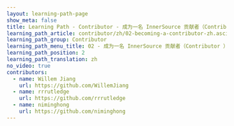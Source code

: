 ```yaml
---
layout: learning-path-page
show_meta: false
title: Learning Path - Contributor - 成为一名 InnerSource 贡献者（Contributor ）
learning_path_article: contributor/zh/02-becoming-a-contributor-zh.asciidoc
learning_path_group: Contributor
learning_path_menu_title: 02 - 成为一名 InnerSource 贡献者（Contributor ）
learning_path_position: 2
learning_path_translation: zh
no_video: true
contributors:
  - name: Willem Jiang
    url: https://github.com/WillemJiang
  - name: rrrutledge
    url: https://github.com/rrrutledge
  - name: niminghong
    url: https://github.com/niminghong
---
```

<!--- This file autogenerated from https://github.com/InnerSourceCommons/InnerSourceLearningPath/blob/master/scripts/generate_learning_path_markdown.js -->